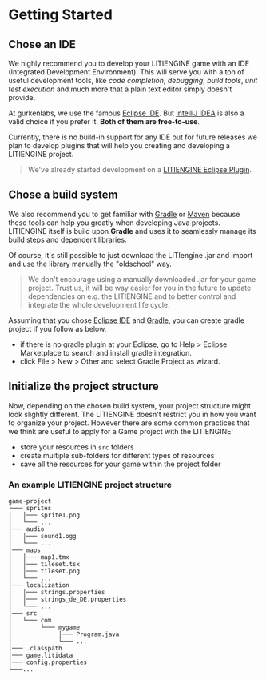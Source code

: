 # Getting Started

## Chose an IDE

We highly recommend you to develop your LITIENGINE game with an IDE \(Integrated Development Environment\). This will serve you with a ton of useful development tools, like _code completion_, _debugging_, _build tools_, _unit test execution_ and much more that a plain text editor simply doesn't provide.

At gurkenlabs, we use the famous [Eclipse IDE](https://www.eclipse.org/downloads/packages/release/kepler/sr1/eclipse-ide-java-developers). But [IntelliJ IDEA](https://www.jetbrains.com/idea/) is also a valid choice if you prefer it. **Both of them are free-to-use**.

Currently, there is no build-in support for any IDE but for future releases we plan to develop plugins that will help you creating and developing a LITIENGINE project.

> We've already started development on a [LITIENGINE Eclipse Plugin](https://github.com/gurkenlabs/litiengine-eclipse-plugin).

## Chose a build system

We also recommend you to get familiar with [Gradle](https://gradle.org/) or [Maven](https://maven.apache.org/) because these tools can help you greatly when developing Java projects. LITIENGINE itself is build upon **Gradle** and uses it to seamlessly manage its build steps and dependent libraries.

Of course, it's still possible to just download the LITIengine .jar and import and use the library manually the "oldschool" way.

> We don't encourage using a manually downloaded .jar for your game project. Trust us, it will be way easier for you in the future to update dependencies on e.g. the LITIENGINE and to better control and integrate the whole development life cycle.

Assuming that you chose [Eclipse IDE](https://www.eclipse.org/downloads/packages/release/kepler/sr1/eclipse-ide-java-developers) and [Gradle](https://gradle.org/), you can create gradle project if you follow as below.
* if there is no gradle plugin at your Eclipse, go to Help > Eclipse Marketplace to search and install gradle integration.
* click File > New > Other and select Gradle Project as wizard.

## Initialize the project structure

Now, depending on the chosen build system, your project structure might look slightly different. The LITIENGINE doesn't restrict you in how you want to organize your project. However there are some common practices that we think are useful to apply for a Game project with the LITIENGINE:

* store your resources in `src` folders
* create multiple sub-folders for different types of resources
* save all the resources for your game within the project folder

### An example LITIENGINE project structure

```text
game-project
└─── sprites
│   │─── sprite1.png
│   └─── ...
│─── audio
│   │─── sound1.ogg
│   └─── ...
│─── maps
│   │─── map1.tmx
│   │─── tileset.tsx
│   │─── tileset.png
│   └─── ...
│─── localization
│   │─── strings.properties
│   │─── strings_de_DE.properties
│   └─── ...
│─── src
│   └─── com
│        └─── mygame
│             │─── Program.java
│             └─── ...
│─── .classpath
│─── game.litidata
│─── config.properties
└───...
```

